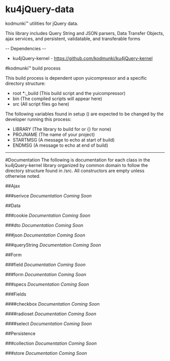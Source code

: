ku4jQuery-data
==============

kodmunki™ utilities for jQuery data.

This library includes Query String and JSON parsers, Data Transfer Objects, ajax services, and persistent, validatable, and transferable forms

-- Dependencies --
* ku4jQuery-kernel - https://github.com/kodmunki/ku4jQuery-kernel

#kodmunki™ build process

This build process is dependent upon yuicompressor and a specific directory structure:

* root
 *:_build (This build script and the yuicompressor)
 * bin (The compiled scripts will appear here)
 * src (All script files go here)

The following variables found in setup () are
expected to be changed by the developer running
this process:

* LIBRARY (The library to build for or {} for none)
* PROJNAME (The name of your project)
* STARTMSG (A message to echo at start of build)
* ENDMSG (A message to echo at end of build)

---

#Documentation
The following is documentation for each class in the ku4jQuery-kernel library organized by common domain to follow the
directory structure found in /src. All constructors are empty unless otherwise noted.

##Ajax

###serivce
_Documentation Coming Soon_

##Data

###cookie
_Documentation Coming Soon_

###dto
_Documentation Coming Soon_

###json
_Documentation Coming Soon_

###queryString
_Documentation Coming Soon_

##Form

###field
_Documentation Coming Soon_

###form
_Documentation Coming Soon_

###specs
_Documentation Coming Soon_

###Fields

####checkbox
_Documentation Coming Soon_

####radioset
_Documentation Coming Soon_

####select
_Documentation Coming Soon_

##Persistence

###collection
_Documentation Coming Soon_

###store
_Documentation Coming Soon_

